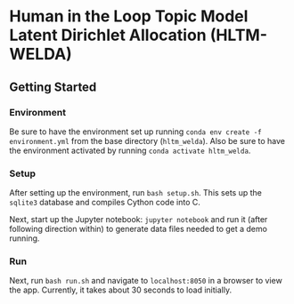 # Human in the Loop Topic Model Latent Dirichlet Allocation (HLTM-WELDA)

## Getting Started

### Environment
Be sure to have the environment set up running `conda env create -f environment.yml` from the base directory (`hltm_welda`). Also be sure to have the environment activated by running `conda activate hltm_welda`.


### Setup
After setting up the environment, run `bash setup.sh`. This sets up the `sqlite3` database and compiles Cython code into C.

Next, start up the Jupyter notebook: `jupyter notebook` and run it (after following direction within) to generate data files needed to get a demo running.


### Run
Next, run `bash run.sh` and navigate to `localhost:8050` in a browser to view the app. Currently, it takes about 30 seconds to load initially.
